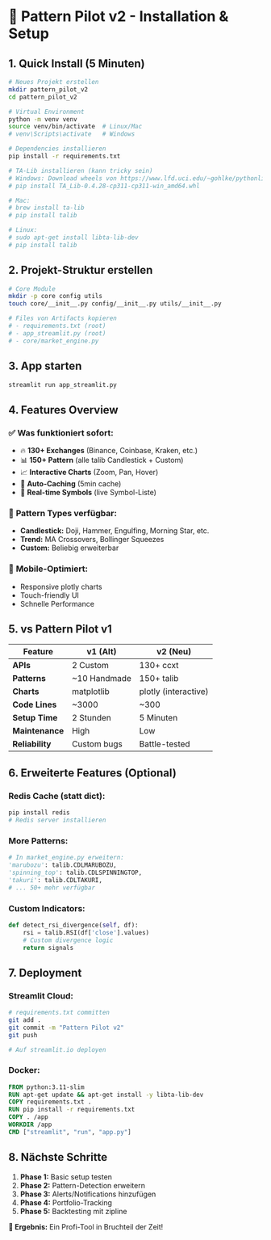 # 🚀 Pattern Pilot v2 - Installation & Setup

## **1. Quick Install (5 Minuten)**

```bash
# Neues Projekt erstellen
mkdir pattern_pilot_v2
cd pattern_pilot_v2

# Virtual Environment
python -m venv venv
source venv/bin/activate  # Linux/Mac
# venv\Scripts\activate   # Windows

# Dependencies installieren
pip install -r requirements.txt

# TA-Lib installieren (kann tricky sein)
# Windows: Download wheels von https://www.lfd.uci.edu/~gohlke/pythonlibs/#ta-lib
# pip install TA_Lib-0.4.28-cp311-cp311-win_amd64.whl

# Mac: 
# brew install ta-lib
# pip install talib

# Linux:
# sudo apt-get install libta-lib-dev
# pip install talib
```

## **2. Projekt-Struktur erstellen**

```bash
# Core Module
mkdir -p core config utils
touch core/__init__.py config/__init__.py utils/__init__.py

# Files von Artifacts kopieren
# - requirements.txt (root)
# - app_streamlit.py (root) 
# - core/market_engine.py
```

## **3. App starten**

```bash
streamlit run app_streamlit.py
```

## **4. Features Overview**

### ✅ **Was funktioniert sofort:**
- 🔥 **130+ Exchanges** (Binance, Coinbase, Kraken, etc.)
- 📊 **150+ Pattern** (alle talib Candlestick + Custom)
- 📈 **Interactive Charts** (Zoom, Pan, Hover)
- 💾 **Auto-Caching** (5min cache)
- 🎯 **Real-time Symbols** (live Symbol-Liste)

### 🎯 **Pattern Types verfügbar:**
- **Candlestick:** Doji, Hammer, Engulfing, Morning Star, etc.
- **Trend:** MA Crossovers, Bollinger Squeezes
- **Custom:** Beliebig erweiterbar

### 📱 **Mobile-Optimiert:**
- Responsive plotly charts
- Touch-friendly UI
- Schnelle Performance

## **5. vs Pattern Pilot v1**

| Feature | v1 (Alt) | v2 (Neu) |
|---------|----------|----------|
| **APIs** | 2 Custom | 130+ ccxt |
| **Patterns** | ~10 Handmade | 150+ talib |
| **Charts** | matplotlib | plotly (interactive) |
| **Code Lines** | ~3000 | ~300 |
| **Setup Time** | 2 Stunden | 5 Minuten |
| **Maintenance** | High | Low |
| **Reliability** | Custom bugs | Battle-tested |

## **6. Erweiterte Features (Optional)**

### **Redis Cache (statt dict):**
```bash
pip install redis
# Redis server installieren
```

### **More Patterns:**
```python
# In market_engine.py erweitern:
'marubozu': talib.CDLMARUBOZU,
'spinning_top': talib.CDLSPINNINGTOP,
'takuri': talib.CDLTAKURI,
# ... 50+ mehr verfügbar
```

### **Custom Indicators:**
```python
def detect_rsi_divergence(self, df):
    rsi = talib.RSI(df['close'].values)
    # Custom divergence logic
    return signals
```

## **7. Deployment**

### **Streamlit Cloud:**
```bash
# requirements.txt committen
git add .
git commit -m "Pattern Pilot v2"
git push

# Auf streamlit.io deployen
```

### **Docker:**
```dockerfile
FROM python:3.11-slim
RUN apt-get update && apt-get install -y libta-lib-dev
COPY requirements.txt .
RUN pip install -r requirements.txt
COPY . /app
WORKDIR /app
CMD ["streamlit", "run", "app.py"]
```

## **8. Nächste Schritte**

1. **Phase 1:** Basic setup testen
2. **Phase 2:** Pattern-Detection erweitern  
3. **Phase 3:** Alerts/Notifications hinzufügen
4. **Phase 4:** Portfolio-Tracking
5. **Phase 5:** Backtesting mit zipline

**🎯 Ergebnis:** Ein Profi-Tool in Bruchteil der Zeit!